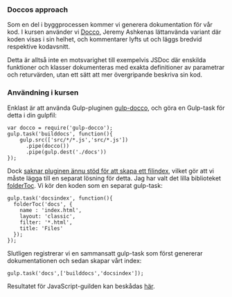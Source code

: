 
### Doccos approach

Som en del i byggprocessen kommer vi generera dokumentation för vår kod. I kursen använder vi [Docco](http://jashkenas.github.io/docco), Jeremy Ashkenas lättanvända variant där koden visas i sin helhet, och kommentarer lyfts ut och läggs bredvid respektive kodavsnitt.

Detta är alltså inte en motsvarighet till exempelvis JSDoc där enskilda funktioner och klasser dokumenteras med exakta definitioner av parametrar och returvärden, utan ett sätt att mer övergripande beskriva sin kod.


### Användning i kursen

Enklast är att använda Gulp-pluginen [gulp-docco](https://github.com/jsBoot/gulp-docco), och göra en Gulp-task för detta i din gulpfil:

<pre><code><span class="hljs-keyword">var</span> docco = <span class="hljs-built_in">require</span>(<span class="hljs-string">'gulp-docco'</span>);
gulp.task(<span class="hljs-string">'builddocs'</span>, <span class="hljs-function"><span class="hljs-keyword">function</span><span class="hljs-params">()</span>{</span>
    gulp.src([<span class="hljs-string">'src/*/*.js'</span>,<span class="hljs-string">'src/*.js'</span>])
      .pipe(docco())
      .pipe(gulp.dest(<span class="hljs-string">'./docs'</span>))
});
</code></pre>

Dock [saknar pluginen ännu stöd för att skapa ett filindex](https://github.com/jsBoot/gulp-docco/issues/2), vilket gör att vi måste lägga till en separat lösning för detta. Jag har valt det lilla biblioteket [folderToc](https://github.com/czajkowski/folder-toc). Vi kör den koden som en separat gulp-task:

<pre><code>gulp.task(<span class="hljs-string">'docsindex'</span>, <span class="hljs-function"><span class="hljs-keyword">function</span><span class="hljs-params">()</span>{</span>
  folderToc(<span class="hljs-string">'docs'</span>, {
    name : <span class="hljs-string">'index.html'</span>,
    layout: <span class="hljs-string">'classic'</span>,
    filter: <span class="hljs-string">'*.html'</span>,
    title: <span class="hljs-string">'Files'</span>    
  });
});
</code></pre>

Slutligen registrerar vi en sammansatt gulp-task som först genererar dokumentationen och sedan skapar vårt index:

<pre><code>gulp.<span class="hljs-keyword">task</span>(<span class="hljs-string">'docs'</span>,[<span class="hljs-string">'builddocs'</span>,<span class="hljs-string">'docsindex'</span>]);</code></pre>

Resultatet för JavaScript-guilden kan beskådas [här](http://blog.krawaller.se/riaht2014/docs/).